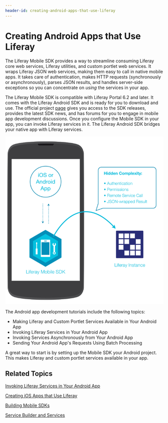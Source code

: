 ```yaml
---
header-id: creating-android-apps-that-use-liferay
---
```


# Creating Android Apps that Use Liferay

The Liferay Mobile SDK provides a way to streamline consuming Liferay core web 
services, Liferay utilities, and custom portlet web services. It wraps Liferay
JSON web services, making them easy to call in native mobile apps. It takes care
of authentication, makes HTTP requests (synchronously or asynchronously), parses
JSON results, and handles server-side exceptions so you can concentrate on
*using* the services in your app. 

The Liferay Mobile SDK is compatible with Liferay Portal 6.2 and later. It comes
with the Liferay Android SDK and is ready for you to download and use. The
official project 
[page](https://www.liferay.com/community/liferay-projects/liferay-mobile-sdk/overview)
gives you access to the SDK releases, provides the latest SDK news, and has
forums for you to engage in mobile app development discussions. Once you 
configure the Mobile SDK in your app, you can invoke Liferay services in it. The 
Liferay Android SDK bridges your native app with Liferay services. 

![Figure 1: Liferay's Mobile SDK enables your native app to communicate with Liferay.](../../images/mobile-sdk-diagram.png)

The Android app development tutorials include the following topics: 

- Making Liferay and Custom Portlet Services Available in Your Android App
- Invoking Liferay Services in Your Android App
- Invoking Services Asynchronously from Your Android App
- Sending Your Android App's Requests Using Batch Processing

A great way to start is by setting up the Mobile SDK your Android project. This 
makes Liferay and custom portlet services available in your app.

## Related Topics

[Invoking Liferay Services in Your Android App](/docs/6-2/tutorials/-/knowledge_base/t/invoking-liferay-services-in-your-android-app)

[Creating iOS Apps that Use Liferay](/docs/6-2/tutorials/-/knowledge_base/t/creating-ios-apps-that-use-liferay)

[Building Mobile SDKs](/docs/6-2/tutorials/-/knowledge_base/t/building-mobile-sdks)

[Service Builder and Services](/docs/6-2/tutorials/-/knowledge_base/t/service-builder)
